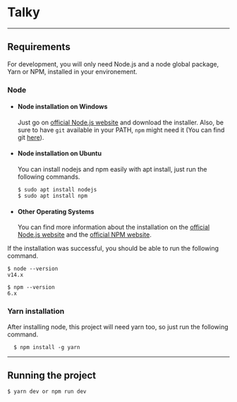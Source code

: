 # Talky

---

## Requirements

For development, you will only need Node.js and a node global package, Yarn or
NPM, installed in your environement.

### Node

- #### Node installation on Windows

  Just go on [official Node.js website](https://nodejs.org/) and download the
  installer. Also, be sure to have `git` available in your PATH, `npm` might
  need it (You can find git [here](https://git-scm.com/)).

- #### Node installation on Ubuntu

  You can install nodejs and npm easily with apt install, just run the following
  commands.

      $ sudo apt install nodejs
      $ sudo apt install npm

- #### Other Operating Systems
  You can find more information about the installation on the
  [official Node.js website](https://nodejs.org/) and the
  [official NPM website](https://npmjs.org/).

If the installation was successful, you should be able to run the following
command.

    $ node --version
    v14.x

    $ npm --version
    6.x

### Yarn installation

After installing node, this project will need yarn too, so just run the
following command.

      $ npm install -g yarn

---

## Running the project

    $ yarn dev or npm run dev
